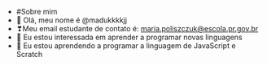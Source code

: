 - #Sobre mim
- 👋 Olá, meu nome é @madukkkkjj
- ❣Meu email estudante de contato é: maria.poliszczuk@escola.pr.gov.br
- 👀 Eu estou interessada em aprender a programar novas linguagens
- 🌱 Eu estou aprendendo a programar a linguagem de JavaScript e Scratch
